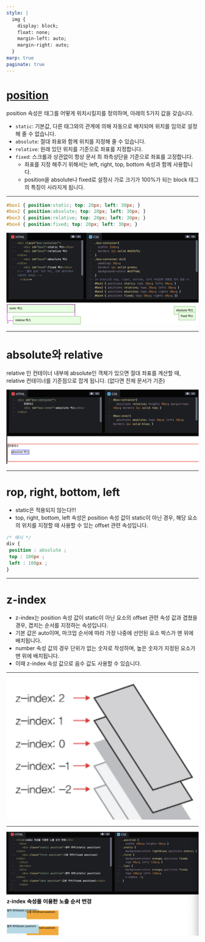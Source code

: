 ```yaml
---
style: |
  img {
    display: block;
    float: none;
    margin-left: auto;
    margin-right: auto;
  }
marp: true
paginate: true
---
```

# [position](http://www.tcpschool.com/css/css_position_position)
position 속성은 태그를 어떻게 위치시킬지를 정의하며, 아래의 5가지 값을 갖습니다.
- `static`: 기본값, 다른 태그와의 관계에 의해 자동으로 배치되며 위치를 임의로 설정해 줄 수 없습니다.
- `absolute`: 절대 좌표와 함께 위치를 지정해 줄 수 있습니다.
- `relative`: 원래 있던 위치를 기준으로 좌표를 지정합니다.
- `fixed`: 스크롤과 상관없이 항상 문서 최 좌측상단을 기준으로 좌표를 고정합니다.
  - 좌표를 지정 해주기 위해서는 left, right, top, bottom 속성과 함께 사용합니다.
  - position을 absolute나 fixed로 설정시 가로 크기가 100%가 되는 block 태그의 특징이 사라지게 됩니다.

---
```css
#box1 { position:static; top: 20px; left: 30px; }
#box2 { position:absolute; top: 20px; left: 30px; }
#box3 { position:relative; top: 20px; left: 30px; }
#box4 { position:fixed; top: 20px; left: 30px; }
```

![w:900](./img/position/image.png)

---
# absolute와 relative
relative 인 컨테이너 내부에 absolute인 객체가 있으면 절대 좌표를 계산할 때, relative 컨테이너를 기준점으로 잡게 됩니다. (없다면 전체 문서가 기준)

![w:1000](./img/position/image-1.png)

---
# rop, right, bottom, left
- static은 적용되지 않는다!!!
- top, right, bottom, left 속성은 position 속성 값이 static이 아닌 경우, 해당 요소의 위치를 지정할 때 사용할 수 있는 offset 관련 속성입니다.

```css
/* 예시 */
div {
 position : absolute ;
 top : 100px ;
 left : 100px ;
}
```

---
# z-index
- z-index는 position 속성 값이 static이 아닌 요소의 offset 관련 속성 값과 겹쳤을 경우, 겹치는 순서를 지정하는 속성입니다.
- 기본 값은 auto이며, 마크업 순서에 따라 가장 나중에 선언된 요소 박스가 맨 위에 배치됩니다.
- number 속성 값의 경우 단위가 없는 숫자로 작성하며, 높은 숫자가 지정된 요소가 맨 위에 배치됩니다.
- 이때 z-index 속성 값으로 음수 값도 사용할 수 있습니다.

---
![Alt text](./img/position/image-2.png)

---
![Alt text](./img/position/image-3.png)



